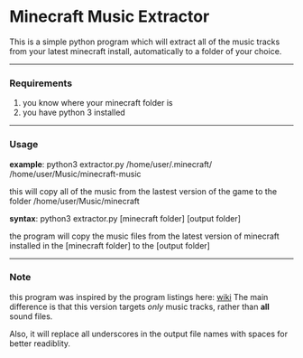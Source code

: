 # Minecraft Music Extractor

This is a simple python program which will extract all of the music tracks from your latest minecraft install, automatically to a folder of your choice.  

---
### Requirements
1. you know where your minecraft folder is
2. you have python 3 installed

---
### Usage
**example**: 
python3 extractor.py /home/user/.minecraft/ /home/user/Music/minecraft-music

this will copy all of the music from the lastest version of the game to the folder /home/user/Music/minecraft

**syntax**:
python3 extractor.py [minecraft folder] [output folder]

the program will copy the music files from the latest version of minecraft installed in the [minecraft folder] to the [output folder]

---
### Note
this program was inspired by the program listings here: [wiki](https://minecraft.fandom.com/wiki/Tutorials/Sound_directory) The main difference is that this version targets *only* music tracks, rather than **all** sound files.  

Also, it will replace all underscores in the output file names with spaces for better readiblity.